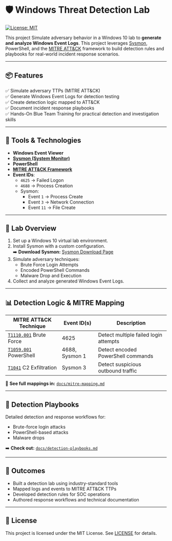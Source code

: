 
# 🛡️ Windows Threat Detection Lab

[![License: MIT](https://img.shields.io/badge/License-MIT-blue.svg)](LICENSE)

This project Simulate adversary behavior in a Windows 10 lab to **generate and analyze Windows Event Logs**. This project leverages [Sysmon](https://learn.microsoft.com/en-us/sysinternals/downloads/sysmon), PowerShell, and the [MITRE ATT&CK](https://attack.mitre.org/) framework to build detection rules and playbooks for real-world incident response scenarios.

---

## 📦 Features

✅ Simulate adversary TTPs (MITRE ATT&CK)  
✅ Generate Windows Event Logs for detection testing  
✅ Create detection logic mapped to ATT&CK  
✅ Document incident response playbooks  
✅ Hands-On Blue Team Training for practical detection and investigation skills  


---

## 🧰 Tools & Technologies

- **Windows Event Viewer**
- **[Sysmon (System Monitor)](https://learn.microsoft.com/en-us/sysinternals/downloads/sysmon)**
- **PowerShell**
- **[MITRE ATT&CK Framework](https://attack.mitre.org/)**
- **Event IDs**:
  - `4625` → Failed Logon
  - `4688` → Process Creation
  - Sysmon:
    - Event `1` → Process Create
    - Event `3` → Network Connection
    - Event `11` → File Create

---

## 🧪 Lab Overview

1. Set up a Windows 10 virtual lab environment.
2. Install Sysmon with a custom configuration.  
   ➡️ **Download Sysmon:** [Sysmon Download Page](https://learn.microsoft.com/en-us/sysinternals/downloads/sysmon)
3. Simulate adversary techniques:
   - Brute Force Login Attempts
   - Encoded PowerShell Commands
   - Malware Drop and Execution
4. Collect and analyze generated Windows Event Logs.

---

## 📊 Detection Logic & MITRE Mapping

| MITRE ATT&CK Technique         | Event ID(s)         | Description                            |
|--------------------------------|---------------------|----------------------------------------|
| [`T1110.001`](https://attack.mitre.org/techniques/T1110/001/) Brute Force        | 4625                | Detect multiple failed login attempts  |
| [`T1059.001`](https://attack.mitre.org/techniques/T1059/001/) PowerShell         | 4688, Sysmon 1      | Detect encoded PowerShell commands     |
| [`T1041`](https://attack.mitre.org/techniques/T1041/) C2 Exfiltration        | Sysmon 3            | Detect suspicious outbound traffic     |

🔗 **See full mappings in:** [`docs/mitre-mapping.md`](docs/mitre-mapping.md)

---

## 📘 Detection Playbooks

Detailed detection and response workflows for:

- Brute-force login attacks
- PowerShell-based attacks
- Malware drops

➡️ **Check out:** [`docs/detection-playbooks.md`](docs/detection-playbooks.md)

---

## 🚀 Outcomes

- Built a detection lab using industry-standard tools
- Mapped logs and events to MITRE ATT&CK TTPs
- Developed detection rules for SOC operations
- Authored response workflows and technical documentation

---

## 📝 License

This project is licensed under the MIT License. See [LICENSE](LICENSE) for details.


